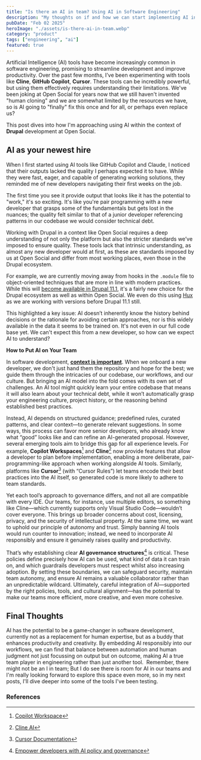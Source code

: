 ```yaml
---
title: "Is there an AI in team? Using AI in Software Engineering"
description: "My thoughts on if and how we can start implementing AI in our engineering teams."
pubDate: "Feb 02 2025"
heroImage: "./assets/is-there-ai-in-team.webp"
category: "product"
tags: ["engineering", "ai"]
featured: true
---
```


Artificial Intelligence (AI) tools have become increasingly common in software engineering, promising to streamline development and improve productivity. Over the past few months, I’ve been experimenting with tools like **Cline**, **GitHub Copilot**, **Cursor**. These tools can be incredibly powerful, but using them effectively requires understanding their limitations. We've been joking at Open Social for years now that we still haven't invented "human cloning" and we are somewhat limited by the resources we have, so is AI going to "finally" fix this once and for all, or perhaps even replace us?

This post dives into how I'm approaching using AI within the context of **Drupal** development at Open Social.

## AI as your newest hire

When I first started using AI tools like GitHub Copilot and Claude, I noticed that their outputs lacked the quality I perhaps expected it to have. While they were fast, eager, and capable of generating working solutions, they reminded me of new developers navigating their first weeks on the job.

The first time you see it provide output that looks like it has the potential to "work," it's so exciting. It's like you're pair programming with a new developer that grasps some of the fundamentals but gets lost in the nuances; the quality felt similar to that of a junior developer referencing patterns in our codebase we would consider technical debt.

Working with Drupal in a context like Open Social requires a deep understanding of not only the platform but also the stricter standards we’ve imposed to ensure quality. These tools lack that intrinsic understanding, as almost any new developer would at first, as these are standards imposed by us at Open Social and differ from most working places, even those in the Drupal ecosystem.

For example, we are currently moving away from hooks in the `.module` file to object-oriented techniques that are more in line with modern practices. While this will [become available in Drupal 11.1](https://www.drupal.org/node/3442349), it's a fairly new choice for the Drupal ecosystem as well as within Open Social. We even do this using [Hux](https://www.drupal.org/project/hux) as we are working with versions before Drupal 11.1 still.

This highlighted a key issue: AI doesn’t inherently know the history behind decisions or the rationale for avoiding certain approaches, nor is this widely available in the data it seems to be trained on. It's not even in our full code base yet. We can't expect this from a new developer, so how can we expect AI to understand?

**How to Put AI on Your Team**

In software development, [**context is important**](https://www.ronaldtebrake.nl/blog/context-is-key-but-missing/). When we onboard a new developer, we don't just hand them the repository and hope for the best; we guide them through the intricacies of our codebase, our workflows, and our culture. But bringing an AI model into the fold comes with its own set of challenges. An AI tool might quickly learn your entire codebase that means it will also learn about your technical debt, while it won’t automatically grasp your engineering culture, project history, or the reasoning behind established best practices.

Instead, AI depends on structured guidance; predefined rules, curated patterns, and clear context—to generate relevant suggestions. In some ways, this process can favor more senior developers, who already know what “good” looks like and can refine an AI-generated proposal. However, several emerging tools aim to bridge this gap for all experience levels. For example, **Copilot Workspaces**[^1] and **Cline**[^2] now provide features that allow a developer to plan before implementation, enabling a more deliberate, pair-programming-like approach when working alongside AI tools. Similarly, platforms like **Cursor**[^3] (with “Cursor Rules”) let teams encode their best practices into the AI itself, so generated code is more likely to adhere to team standards.

Yet each tool’s approach to governance differs, and not all are compatible with every IDE. Our teams, for instance, use multiple editors, so something like Cline—which currently supports only Visual Studio Code—wouldn’t cover everyone. This brings up broader concerns about cost, licensing, privacy, and the security of intellectual property. At the same time, we want to uphold our principle of autonomy and trust. Simply banning AI tools would run counter to innovation; instead, we need to incorporate AI responsibly and ensure it genuinely raises quality and productivity.

That’s why establishing clear **AI governance structures**[^4] is critical. These policies define precisely how AI can be used, what kind of data it can train on, and which guardrails developers must respect whilst also increasing adoption. By setting these boundaries, we can safeguard security, maintain team autonomy, and ensure AI remains a valuable collaborator rather than an unpredictable wildcard. Ultimately, careful integration of AI—supported by the right policies, tools, and cultural alignment—has the potential to make our teams more efficient, more creative, and even more cohesive.

## Final Thoughts

AI has the potential to be a game-changer in software development, currently not as a replacement for human expertise, but as a buddy that enhances productivity and creativity. By embedding AI responsibly into our workflows, we can find that balance between automation and human judgment not just focussing on output but on outcome, making AI a true team player in engineering rather than just another tool. 
Remember, there might not be an I in team; But I do see there is room for AI in our teams and I'm really looking forward to explore this space even more, so in my next posts, I'll dive deeper into some of the tools I've been testing.

### References

[^1]: [Copilot Workspace](https://githubnext.com/projects/copilot-workspace)

[^2]: [Cline AI](https://marketplace.visualstudio.com/items?itemName=cline.ai)

[^3]: [Cursor Documentation](https://www.cursor.sh/docs)

[^4]: [Empower developers with AI policy and governance](https://resources.github.com/learn/pathways/copilot/essentials/empower-developers-with-ai-policy-and-governance)
